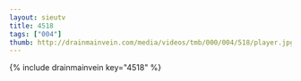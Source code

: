 ```yaml
--- 
layout: sieutv
title: 4518
tags: ["004"]
thumb: http://drainmainvein.com/media/videos/tmb/000/004/518/player.jpg
---
```

{% include drainmainvein key="4518" %} 
